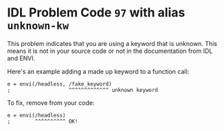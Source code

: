 # IDL Problem Code `97` with alias `unknown-kw`

<!--@include: ./severity/disable_problem.md-->

<!--@include: ./severity/execution_error.md-->

This problem indicates that you are using a keyword that is unknown. This means it is not in your source code or not in the documentation from IDL and ENVI.

<!--@include: ./severity/report_issue.md-->

Here's an example adding a made up keyword to a function call:

```idl
e = envi(/headless, /fake_keyword)
;                   ^^^^^^^^^^^^^ unknown keyword
```

To fix, remove from your code:

```idl
e = envi(/headless)
;        ^^^^^^^^^^ OK!
```
